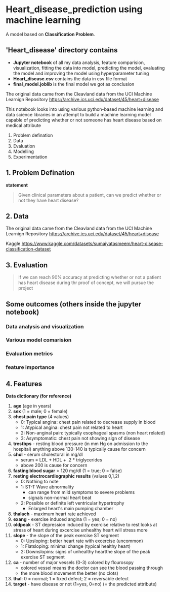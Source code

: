 # Heart_disease_prediction using machine learning

A model based on **Classification Problem**.

## 'Heart_disease' directory contains
  * **Jupyter notebook** of all my data analysis, feature comparision, visualization, fitting the data into model, predicting the model, evaluating the model and improving the model using hyperparameter tuning
  * **Heart_disease.csv** contains the data in csv file format
  * **final_model.joblib** is the final model we got as conclusion

The original data came from the Cleavland data from the UCI Machine Learnign Repository https://archive.ics.uci.edu/dataset/45/heart+disease

This notebook looks into using various python-based machine learning and data science libraries in an attempt to build a machine learning model capable of predicting whether or not someone has heart disease based on medical attribute

1. Problem defination
2. Data
3. Evaluation
4. Modelling
5. Experimentation

## 1. Problem Defination

**statement**
> Given clinical parameters about a patient, can we predict whether or not they have heart disease?

## 2. Data

The original data came from the Cleavland data from the UCI Machine Learnign Repository https://archive.ics.uci.edu/dataset/45/heart+disease

Kaggle 
https://www.kaggle.com/datasets/sumaiyatasmeem/heart-disease-classification-dataset

## 3. Evaluation

> If we can reach 90% accuracy at predicting whether or not a patient has heart disease during thr proof of concept, we will pursue the project

## Some outcomes (others inside the jupyter notebook)

### Data analysis and visualization

### Various model comarision

### Evaluation metrics

### feature importance


## 4. Features

**Data dictionary (for reference)**

1. **age** (age in years)
2. **sex** (1 = male; 0 = female)
3. **chest pain type** (4 values)
    *  0: Typical angina: chest pain related to decrease supply in blood
    *  1: Atypical angina: chest pain not related to heart
    *  2: Non-anginal pain: typically esophageal spasms (non heart related) 
    *  3: Asymptomatic: chest pain not showing sign of disease
4. **trestbps** - resting blood pressure (in mm Hg on admission to the hospital) anything above 130-140 is typically cause for concern
5. **chol** - serum cholestoral in mg/dl
    * serum = LDL + HDL + .2 * triglycerides
    * above 200 is cause for concern
6. **fasting blood sugar** > 120 mg/dl (1 = true; 0 = false)
7. **resting electrocardiographic results** (values 0,1,2)
    * 0: Nothing to note
    * 1: ST-T Wave abnormality
        * can range from mild symptoms to severe problems
        * signals non-normal heart beat
    * 2: Possible or definite left ventricular hypertrophy
        * Enlarged heart's main pumping chamber
8.  **thalach** - maximum heart rate achieved
9.  **exang** - exercise induced angina (1 = yes; 0 = no)
10. **oldpeak** - ST depression induced by exercise relative to rest looks at stress of heart during excercise unhealthy heart will stress more
11. **slope** - the slope of the peak exercise ST segment
    * 0: Upsloping: better heart rate with excercise (uncommon)
    * 1: Flatsloping: minimal change (typical healthy heart)
    * 2: Downslopins: signs of unhealthy heartthe slope of the peak exercise ST segment
12. **ca** - number of major vessels (0-3) colored by flourosopy
    * colored vessel means the doctor can see the blood passing through
    * the more blood movement the better (no clots)
13. **thal**: 0 = normal; 1 = fixed defect; 2 = reversable defect
14. **target** - have disease or not (1=yes, 0=no) (= the predicted attribute)
   
